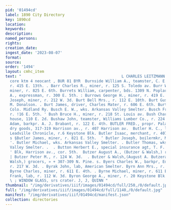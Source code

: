 ```yaml
---
pid: '01494cd'
label: 1890 City Directory
key: 1890cd
location: 
keywords: 
description: 
named_persons: 
rights: 
creation_date: 
ingest_date: '2023-08-07'
format: 
source: 
order: '1494'
layout: cmhc_item
text: "                                            L CHARLES LEITZMANN Seite: ‘ave
  core ktm 4 neocant , BUR 81 BYR  Burnside William A., teamster, C. E. Diekinson,
  r. 415 E. 13th. . Barr Charles R., miner, r. 125 S. Toledo av. Burr William W.,
  miner, r. 825 E. 6th. Burrets William, carpenter, bds. 1309 N. Poplar. Burrows Fred.
  A., expressman, r. 300 E. 5th. : Burrows George H., miner, r. 419 E. 4th. ' ' Burrows
  Joseph, miner, r. 212 W. 3d. Burt Bell Mrs., r. 112 E. 10th. Burt Gus., cook, J.
  M. Donalson. . Burt James, driver, Charles Mater, r. 606 E. 6th. Burt L., wiper,
  Colo. Midland Ry. Busch E. W., wks. Arkansas Valley Smelter. Busch Frank, canvasser,
  r. !16 E. 5th. ' Bush Bruce H., miner, r. 218 St. Louis av. Bush Charles E., lodging
  house, 110 E. 2d. Bushaw John, teamster, Williams Lumber Co., r. 224 KE. 6th. Butler
  Adam, barkpr. A. J. Brabant, r. 122 E. 4th. BUTLER FRED., propr. Palace of Fashion,
  dry goods, 317-319 Harrison av., r. 407 Harrison av.  Butler H. C., local editor,
  Leadville Chronicle, r.6 Keystone Blk. Butler Isaac, merchant, r. 407 Harrison av.
  s §Butler James, miner, r. 821 E. 5th.  ‘ Butler Joseph, boilermkr, McNee & Wenner.
  '. Butler Michael, wks. Arkansas Valley Smelter. . Butler Thomas, wks. Arkansas
  Valley Smelter. .  . Button Herbert E., special insurance agt, T. F. Daly, Emmet
  ' Blk, Harrison av., cor. 5th.  Butzer August A., (Butzer & Walsh,) r. 124 W. 3d.
  | Butzer Peter M., r. 124 W. 3d.  . Butzer & Walsh,(August A. Butzerand Richard
  Walsh,) grocers, » + 307-309 N. Pine. s. Byers Charles W., barkpr, Ed. Nollenberger,
  r. 217 W. 3d. . Byrak John, lab, American Smelter. Byrn Ann Mrs., r. 138 E. 7th.
  Byrne Charles, miner, r. 611 E. 4th. . Byrne Michael, miner, r. 611 E. 4th. Byrns
  Frank, lab, r. 112 W. 3d. Byron George A., miner, r. 20 Keystone Blk.        _ 6
  \ ; WINDOW GLASS, srs crater. J, J, QUINN "
thumbnail: "/img/derivatives/iiif/images/01494cd/full/250,/0/default.jpg"
full: "/img/derivatives/iiif/images/01494cd/full/1140,/0/default.jpg"
manifest: "/img/derivatives/iiif/01494cd/manifest.json"
collection: directories
---
```

